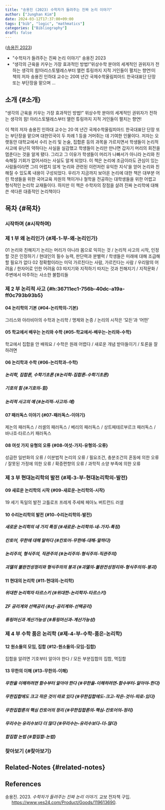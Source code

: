 ```yaml
---
title: "송용진 (2023) 수학자가 들려주는 진짜 논리 이야기"
author: ["Junghan Kim"]
date: 2024-03-12T17:37:00+09:00
tags: ["bib", "logic", "mathmatics"]
categories: ["Bibliography"]
draft: false
---
```


(<a href="#citeproc_bib_item_1">송용진 2023</a>)

-   "수학자가 들려주는 진짜 논리 이야기" 송용진 2023
-   “생각의 근육을 키우는 가장 효과적인 방법!”위상수학 분야의 세계적인 권위자가 전하는 생각의 힘!아리스토텔레스부터 앨런 튜링까지 지적 거인들이 펼치는 향연!이 책의 저자 송용진 인하대 교수는 20여 년간 국제수학올림피아드 한국대표단 단장 또는 부단장을 맡으며 ...


## 소개 {#소개}

“생각의 근육을 키우는 가장 효과적인 방법!” 위상수학 분야의 세계적인 권위자가 전하는 생각의 힘! 아리스토텔레스부터 앨런 튜링까지 지적 거인들이 펼치는 향연!

이 책의 저자 송용진 인하대 교수는 20 여 년간 국제수학올림피아드 한국대표단 단장 또는 부단장을 맡으며 대한민국이 두 차례 1 등을 거머쥐는 데 기여한 인물이다. 저자는 오랫동안 대학교에서 수리 논리 및 논술, 집합론 등의 과목을 가르치면서 학생들이 논리적 사고에 유난히 약하다는 사실을 실감했고 학생들이 논리만 만나면 갑자기 머리의 회전을 멈춘다는 것을 알게 됐다. 그리고 그 이유가 학생들이 머리가 나빠서가 아니라 논리와 친숙해질 기회가 없어서라는 사실도 알게 되었다. 이 책은 논리에 조금이라도 관심이 있는 사람들이라면 그리 어렵지 않게 ‘논리와 관련된 이런저런 유익한 지식’을 얻어 논리와 친해질 수 있도록 내용이 구성되었다. 우리가 지금까지 보아온 논리에 대한 책은 대부분 어린 학생들을 위한 국어교육 차원의 책이거나 철학을 전공하는 대학생들을 위한 어렵고 형식적인 논리학 교재들이다. 하지만 이 책은 수학자의 장점을 살려 진짜 논리학에 대해 쓴 색다른 대중적인 논리책이다


## 목차 {#목차}


### 시작하며 {#시작하며}


### 제 1 부 왜 논리인가 {#제-1-부-왜-논리인가}

01 논리와 친해지기 논리는 머리가 아니라 몸으로 익히는 것 / 논리적 사고의 시작, 인정할 것은 인정하기 / 현대인의 필수 능력, 판단력과 분별력 / 학생들은 미래에 대해 조급해 할 필요가 없다 02 정확함이라는 미덕 가르친다는 사람, 가르킨다는 사람 / 우리말의 어려움 / 한자어로 인한 어려움 03 따지기와 지적하기 따지는 것과 친해지기 / 지적문화 / 주변에서 마주하는 사소한 불합리들


### 제 2 부 논리적 사고 {#h:36711ec1-756b-40dc-a19a-ff0c793b93b5}


#### 04 논리학의 기본 {#04-논리학의-기본}

그리스와 아라비아의 수학과 논리학 / 명제와 논증 / 논리의 시작은 ‘모든’과 ‘어떤’


#### 05 학교에서 배우는 논리와 수학 {#05-학교에서-배우는-논리와-수학}

학교에서 집합을 안 배워요 / 수학은 원래 어렵다 / 새로운 개념 받아들이기 / 토론을 잘 하려면


#### 06 논리학과 수학 {#06-논리학과-수학}


##### 논리학, 집합론, 수학기초론 {#논리학-집합론-수학기초론}


##### 기호의 힘 {#기호의-힘}


##### 논리적 사고의 예 {#논리적-사고의-예}


#### 07 패러독스 이야기 {#07-패러독스-이야기}

제논의 패러독스 / 러셀의 패러독스 / 베리의 패러독스 / 상트페테르부르크 패러독스 / 바나흐·타르스키 패러독스


#### 08 여섯 가지 유형의 오류 {#08-여섯-가지-유형의-오류}

성급한 일반화의 오류 / 이분법적 논리의 오류 / 필요조건, 충분조건의 혼동에 의한 오류 / 잘못된 가정에 의한 오류 / 확증편향의 오류 / 과학적 소양 부족에 의한 오류


### 제 3 부 현대논리학의 발전 {#제-3-부-현대논리학의-발전}


#### 09 새로운 논리학의 시작 {#09-새로운-논리학의-시작}

19 세기 독일의 발전 고틀로프 프레게 주세페 페아노 버트런드 러셀


#### 10 수리논리학의 발전 {#10-수리논리학의-발전}


##### 새로운 논리학의 네 가지 특징 {#새로운-논리학의-네-가지-특징}


##### 칸토어, 무한에 대해 말하다 {#칸토어-무한에-대해-말하다}


##### 논리주의, 형식주의, 직관주의 {#논리주의-형식주의-직관주의}


##### 괴델의 불완전성정리와 형식주의의 붕괴 {#괴델의-불완전성정리와-형식주의의-붕괴}


#### 11 현대의 논리학 {#11-현대의-논리학}


##### 위대한 논리학자 타르스키 {#위대한-논리학자-타르스키}


##### ZF 공리계와 선택공리 {#zf-공리계와-선택공리}


##### 튜링머신과 계산가능성 {#튜링머신과-계산가능성}


### 제 4 부 수학 품은 논리학 {#제-4-부-수학-품은-논리학}


#### 12 원소들의 모임, 집합 {#12-원소들의-모임-집합}

집합을 알려면 기호부터 알아야 한다 / 모든 부분집합의 집합, 멱집합


#### 13 무한의 이해 {#13-무한의-이해}


##### 무한을 이해하려면 함수부터 알아야 한다 {#무한을-이해하려면-함수부터-알아야-한다}


##### 무한집합에도 크고 작은 것이 따로 있다 {#무한집합에도-크고-작은-것이-따로-있다}


##### 무한집합론의 핵심 칸토어의 정리 {#무한집합론의-핵심-칸토어의-정리}


##### 무리수는 유리수보다 더 많다 {#무리수는-유리수보다-더-많다}


##### 합집합 논법 {#합집합-논법}


### 찾아보기 {#찾아보기}


## Related-Notes {#related-notes}

## References

<style>.csl-entry{text-indent: -1.5em; margin-left: 1.5em;}</style><div class="csl-bib-body">
  <div class="csl-entry"><a id="citeproc_bib_item_1"></a>송용진. 2023. <i>수학자가 들려주는 진짜 논리 이야기</i>. 교보 전자책 구입. <a href="https://www.yes24.com/Product/Goods/119613690">https://www.yes24.com/Product/Goods/119613690</a>.</div>
</div>
